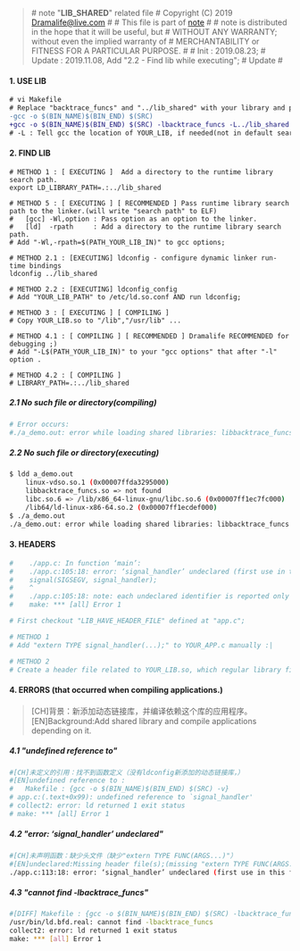 > \# note "**LIB_SHARED**" related file
\# Copyright (C) 2019 Dramalife@live.com
\# 
\# This file is part of [note](https://github.com/Dramalife/note.git)
\# 
\# note is distributed in the hope that it will be useful, but
\# WITHOUT ANY WARRANTY; without even the implied warranty of
\# MERCHANTABILITY or FITNESS FOR A PARTICULAR PURPOSE.
\#
\# Init : 2019.08.23;
\# Update : 2019.11.08, Add "2.2 - Find lib while executing";
\# Update 
\#

#### 1. USE LIB

```diff
# vi Makefile
# Replace "backtrace_funcs" and "../lib_shared" with your library and path.
-gcc -o $(BIN_NAME)$(BIN_END) $(SRC)
+gcc -o $(BIN_NAME)$(BIN_END) $(SRC) -lbacktrace_funcs -L../lib_shared
# -L : Tell gcc the location of YOUR_LIB, if needed(not in default search path, like /lib);
```

#### 2. FIND LIB

```
# METHOD 1 : [ EXECUTING ]  Add a directory to the runtime library search path.
export LD_LIBRARY_PATH=.:../lib_shared

# METHOD 5 : [ EXECUTING ] [ RECOMMENDED ] Pass runtime library search path to the linker.(will write "search path" to ELF)
#	[gcc] -Wl,option : Pass option as an option to the linker.
#	[ld]  -rpath	 : Add a directory to the runtime library search path.
# Add "-Wl,-rpath=$(PATH_YOUR_LIB_IN)" to gcc options;

# METHOD 2.1 : [EXECUTING] ldconfig - configure dynamic linker run-time bindings
ldconfig ../lib_shared

# METHOD 2.2 : [EXECUTING] ldconfig_config
# Add "YOUR_LIB_PATH" to /etc/ld.so.conf AND run ldconfig;

# METHOD 3 : [ EXECUTING ] [ COMPILING ]
# Copy YOUR_LIB.so to "/lib","/usr/lib" ...

# METHOD 4.1 : [ COMPILING ] [ RECOMMENDED ] Dramalife RECOMMENDED for debugging ;)
# Add "-L$(PATH_YOUR_LIB_IN)" to your "gcc options" that after "-l" option .

# METHOD 4.2 : [ COMPILING ] 
# LIBRARY_PATH=.:../lib_shared
```

##### 2.1 No such file or directory(compiling)

```bash
# Error occurs:
#./a_demo.out: error while loading shared libraries: libbacktrace_funcs.so: cannot open shared object file: No such file or directory

```

##### 2.2 No such file or directory(executing)

```bash
$ ldd a_demo.out
	linux-vdso.so.1 (0x00007ffda3295000)
	libbacktrace_funcs.so => not found
	libc.so.6 => /lib/x86_64-linux-gnu/libc.so.6 (0x00007ff1ec7fc000)
	/lib64/ld-linux-x86-64.so.2 (0x00007ff1ecdef000)
$ ./a_demo.out
./a_demo.out: error while loading shared libraries: libbacktrace_funcs.so: cannot open shared object file: No such file or directory
```

#### 3. HEADERS

```bash
#    ./app.c: In function ‘main’:
#    ./app.c:105:18: error: ‘signal_handler’ undeclared (first use in this function)
#    signal(SIGSEGV, signal_handler); 
#    ^
#    ./app.c:105:18: note: each undeclared identifier is reported only once for each function it appears in
#    make: *** [all] Error 1

# First checkout "LIB_HAVE_HEADER_FILE" defined at "app.c";

# METHOD 1
# Add "extern TYPE signal_handler(...);" to YOUR_APP.c manually :|

# METHOD 2
# Create a header file related to YOUR_LIB.so, which regular library files are like ;)

```

#### 4. ERRORS (that occurred when compiling applications.)
> [CH]背景：新添加动态链接库，并编译依赖这个库的应用程序。
> [EN]Background:Add shared library and compile applications depending on it.

##### 4.1 "undefined reference to"

```bash
#[CH]未定义的引用：找不到函数定义（没有ldconfig新添加的动态链接库，）
#[EN]undefined reference to : 
#	Makefile : {gcc -o $(BIN_NAME)$(BIN_END) $(SRC) -v}
# app.c:(.text+0x99): undefined reference to `signal_handler'
# collect2: error: ld returned 1 exit status
# make: *** [all] Error 1
```

##### 4.2 "error: ‘signal_handler’ undeclared"

```bash
#[CH]未声明函数：缺少头文件（缺少"extern TYPE FUNC(ARGS...)"）
#[EN]undeclared:Missing header file(s);(missing "extern TYPE FUNC(ARGS...)")
./app.c:113:18: error: ‘signal_handler’ undeclared (first use in this function)
```

##### 4.3 "cannot find -lbacktrace_funcs"

```bash
#[DIFF]	Makefile : {gcc -o $(BIN_NAME)$(BIN_END) $(SRC) -lbacktrace_funcs -L../lib_gg -v}
/usr/bin/ld.bfd.real: cannot find -lbacktrace_funcs
collect2: error: ld returned 1 exit status
make: *** [all] Error 1
```

